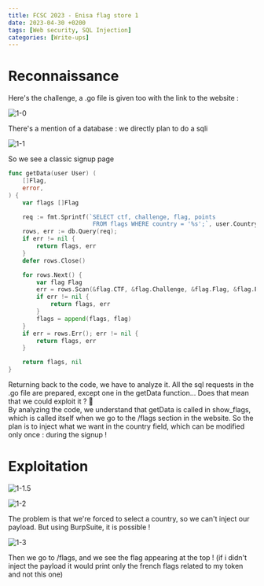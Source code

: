 ```yaml
---
title: FCSC 2023 - Enisa flag store 1
date: 2023-04-30 +0200
tags: [Web security, SQL Injection]
categories: [Write-ups]
---
```


# Reconnaissance

Here's the challenge, a .go file is given too with the link to the website :  

![1-0](../../assets/fcsc2023/1-0.png)  

There's a mention of a database : we directly plan to do a sqli

![1-1](../../assets/fcsc2023/1-1.png)  

So we see a classic signup page  

```go
func getData(user User) (
    []Flag,
    error,
) {
    var flags []Flag

    req := fmt.Sprintf(`SELECT ctf, challenge, flag, points
                        FROM flags WHERE country = '%s';`, user.Country);
    rows, err := db.Query(req);
    if err != nil {
        return flags, err
    }
    defer rows.Close()

    for rows.Next() {
        var flag Flag
        err = rows.Scan(&flag.CTF, &flag.Challenge, &flag.Flag, &flag.Points)
        if err != nil {
            return flags, err
        }
        flags = append(flags, flag)
    }
    if err = rows.Err(); err != nil {
        return flags, err
    }

    return flags, nil
}
```

Returning back to the code, we have to analyze it. All the sql requests in the .go file are prepared, except one in the getData function... Does that mean that we could exploit it ? 👀  
By analyzing the code, we understand that getData is called in show_flags, which is called itself when we go to the /flags section in the website. So the plan is to inject what we want in the country field, which can be modified only once : during the signup !  

# Exploitation

![1-1.5](../../assets/fcsc2023/1-1.5.png)  


![1-2](../../assets/fcsc2023/1-2.png) 

The problem is that we're forced to select a country, so we can't inject our payload. But using BurpSuite, it is possible !

![1-3](../../assets/fcsc2023/1-3.png)  

Then we go to /flags, and we see the flag appearing at the top ! (if i didn't inject the payload it would print only the french flags related to my token and not this one) 